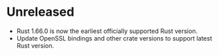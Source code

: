 # Unreleased

- Rust 1.66.0 is now the earliest officially supported Rust version.
- Update OpenSSL bindings and other crate versions to support latest Rust
  version.
